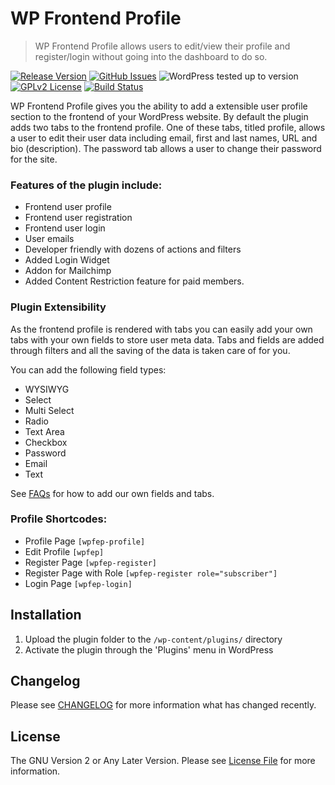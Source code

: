# WP Frontend Profile

> WP Frontend Profile allows users to edit/view their profile and register/login without going into the dashboard to do so.

[![Release Version](https://img.shields.io/github/release/glowlogix/wp-frontend-profile.svg)](https://github.com/glowlogix/wp-frontend-profile/releases/latest) [![GitHub Issues](https://img.shields.io/github/issues/glowlogix/wp-frontend-profile)](#github-issues) ![WordPress tested up to version](https://img.shields.io/badge/WordPress-v5.2%20tested-success.svg) [![GPLv2 License](https://img.shields.io/github/license/glowlogix/wp-frontend-profile.svg)](https://github.com/glowlogix/wp-frontend-profile/blob/master/LICENSE.md) [![Build Status](https://travis-ci.com/glowlogix/wp-frontend-profile.svg?branch=master)](https://travis-ci.com/glowlogix/wp-frontend-profile)

WP Frontend Profile gives you the ability to add a extensible user profile section to the frontend of your WordPress website. By default the plugin adds two tabs to the frontend profile. One of these tabs, titled profile, allows a user to edit their user data including email, first and last names, URL and bio (description). The password tab allows a user to change their password for the site.

### Features of the plugin include:

*	Frontend user profile
*	Frontend user registration
*	Frontend user login
*	User emails
*	Developer friendly with dozens of actions and filters
*   Added Login Widget
*   Addon for Mailchimp
*   Added Content Restriction feature for paid members.

### Plugin Extensibility

As the frontend profile is rendered with tabs you can easily add your own tabs with your own fields to store user meta data. Tabs and fields are added through filters and all the saving of the data is taken care of for you.

You can add the following field types:

*	WYSIWYG
*	Select
*   Multi Select
*   Radio
*	Text Area
*	Checkbox
*	Password
*	Email
*	Text

See [FAQs](https://github.com/glowlogix/wp-frontend-profile/wiki/Frequently-Asked-Questions) for how to add our own fields and tabs.

### Profile Shortcodes:

*	Profile Page `[wpfep-profile]`
*	Edit Profile `[wpfep]`
*	Register Page `[wpfep-register]`
*	Register Page with Role `[wpfep-register role="subscriber"]`
*	Login Page `[wpfep-login]`

## Installation

1. Upload the plugin folder to the `/wp-content/plugins/` directory
2. Activate the plugin through the 'Plugins' menu in WordPress

## Changelog

Please see [CHANGELOG](CHANGELOG.md) for more information what has changed recently.

## License

The GNU Version 2 or Any Later Version. Please see [License File](LICENSE.md) for more information.
